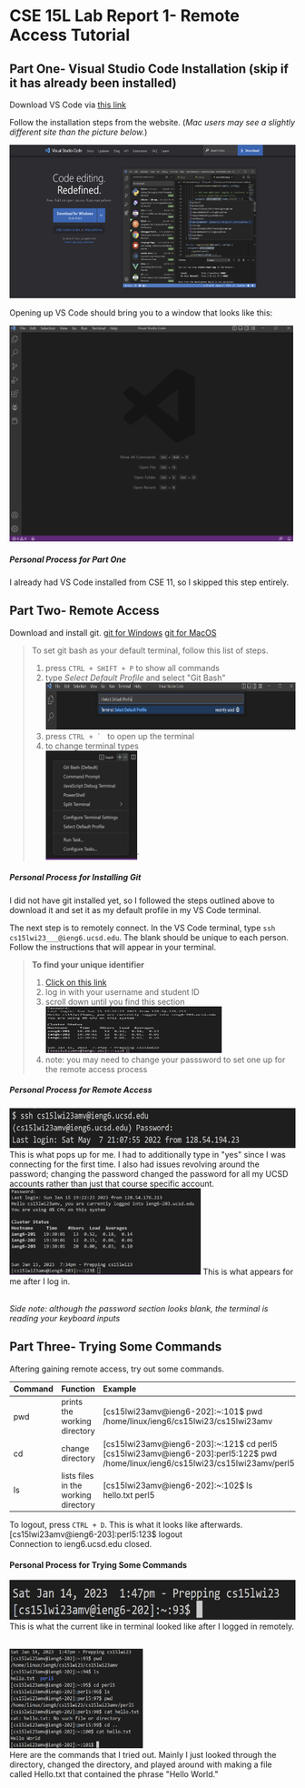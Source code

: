 # **CSE 15L Lab Report 1- Remote Access Tutorial**

## Part One- Visual Studio Code Installation (skip if it has already been installed)

Download VS Code via [this link](https://code.visualstudio.com/)

Follow the installation steps from the website. (*Mac users may see a slightly different site than the picture below.*)

<img src="labreportone_vs_1.png" alt="" title="VS Code Website" width="580" height="270" />

Opening up VS Code should bring you to a window that looks like this:

<img src="labreportone_vs_2.png" alt="" title="VS Code Window" width="500" height="380" />

##### **Personal Process for Part One**
I already had VS Code installed from CSE 11, so I skipped this step entirely.

## Part Two- Remote Access

Download and install git.
[git for Windows](https://gitforwindows.org/)
[git for MacOS](https://git-scm.com/download/mac)

> To set git bash as your default terminal, follow this list of steps.
> 1. press ```CTRL + SHIFT + P``` to show all commands
> 2. type *Select Default Profile* and select "Git Bash"<br /> <img src="labreportone_ra_1.png" alt="" title="Command Line" width="633" height="83" />
> 3. press ```CTRL + ` ```  to open up the terminal
> 4. to change terminal types <br /> <img src="labreportone_ra_2.png" alt="." title="." width="161" height="192" />`

##### **Personal Process for Installing Git**
I did not have git installed yet, so I followed the steps outlined above to download it and set it as my default profile in my VS Code terminal.

The next step is to remotely connect. In the VS Code terminal, type ```ssh cs15lwi23___@ieng6.ucsd.edu```.
The blank should be unique to each person.
Follow the instructions that will appear in your terminal.

> **To find your unique identifier**
> 1. [Click on this link](https://sdacs.ucsd.edu/~icc/index.php)
> 2. log in with your username and student ID
> 3. scroll down until you find this section <br /> <img src="labreportone_ra_4.png" alt="" title="STudent Account" width="310" height="82" />
> 4. note: you may need to change your passsword to set one up for the remote access process

##### **Personal Process for Remote Access**
<img src="labreportone_ra_3.png" alt="" title="VS Code Terminal" width="625" height= "70" />
This is what pops up for me. I had to additionally type in "yes" since I was connecting for the first time. I also had issues revolving around the password; changing the password changed the password for all my UCSD accounts rather than just that course specific account.

<img src="labreportone_ra_4.png" alt="" title="VS Code Terminal" width="337" height= "152" />
This is what appears for me after I log in.

<br /> *Side note: although the password section looks blank, the terminal is reading your keyboard inputs*

## Part Three- Trying Some Commands
Aftering gaining remote access, try out some commands.

| Command | Function | Example |
| :--- | :--- | :---|
| pwd | prints the working directory | [cs15lwi23amv@ieng6-202]:~:101$ pwd <br /> /home/linux/ieng6/cs15lwi23/cs15lwi23amv |
| cd | change directory | [cs15lwi23amv@ieng6-203]:~:121$ cd perl5 <br /> [cs15lwi23amv@ieng6-203]:perl5:122$ pwd <br /> /home/linux/ieng6/cs15lwi23/cs15lwi23amv/perl5|
| ls | lists files in the working directory | [cs15lwi23amv@ieng6-202]:~:102$ ls <br /> hello.txt  perl5 |



To logout, press ```CTRL + D```. This is what it looks like afterwards.
[cs15lwi23amv@ieng6-203]:perl5:123$ logout <br /> Connection to ieng6.ucsd.edu closed.

#### **Personal Process for Trying Some Commands**
<img src="labreportone_cmd_1.png" alt="" title="Initial Logging In" width="625" height= "70" />
This is what the current like in terminal looked like after I logged in remotely.

<br /> <img src="labreportone_cmd_2.png" alt="" title="Commands Tried" width="235" height= "175" />
<br /> Here are the commands that I tried out. Mainly I just looked through the directory, changed the directory, and played around with making a file called Hello.txt that contained the phrase "Hello World."


